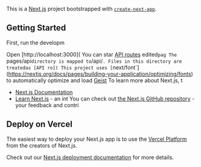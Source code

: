 This is a [Next.js](https://nextjs.org) project bootstrapped with [`create-next-app`](https://nextjs.org/docs/pages/api-reference/create-next-app).

## Getting Started

First, run the developm

Open [http://localhost:3000](
You can star
[API routes](https://nextjs.org/docs/pages/building-your-application/routng/ap-routes) 
edited`pag
The `pages/api` directory is mapped to `/api/`. Files in this directory are treatedas [API ro](
This project uses [`next/font`](https://nextjs.org/docs/pages/building-your-application/optimizing/fonts) to automatically optimize and load [Geist](https://verc)
To learn more about Next.js, t
- [Next.js Documentation](https://nextjs.org/docs) 
- [Learn Next.js](https://nextjs.org/learn-pages-router) - an int
You can check out [the Next.js GitHub repository](https://github.com/vercel/next.js) - your feedback and contri

## Deploy on Vercel

The easiest way to deploy your Next.js app is to use the [Vercel Platform](https://vercel.com/new?utm_medium=default-template&filter=next.js&utm_source=create-next-app&utm_campaign=create-next-app-readme) from the creators of Next.js.

Check out our [Next.js deployment documentation](https://nextjs.org/docs/pages/building-your-application/deploying) for more details.
